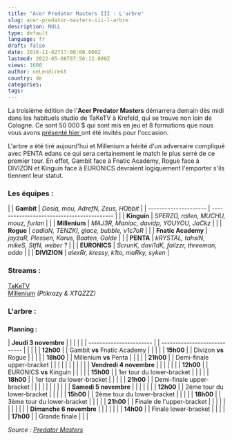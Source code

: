 ```yaml
---
title: "Acer Predator Masters III : L'arbre"
slug: acer-predator-masters-iii-l-arbre
description: NULL
type: default
language: fr
draft: false
date: 2016-11-02T17:00:00.000Z
lastmod: 2022-05-08T07:56:12.000Z
views: 1600
author: neLendirekt
country: de
categories:
tags:
---
```

La troisième édition de l'**Acer Predator Masters** démarrera demain dès midi dans les habituels studio de TaKeTV à Krefeld, qui se trouve non loin de Cologne. Ce sont 50 000 $ qui sont mis en jeu et 8 formations que nous vous avons [présenté hier ](../../../../fr/flash/acer-predator-masters-iii-millenium-y-sera/19)ont été invités pour l'occasion.

L'arbre a été tiré aujourd'hui et Millenium a hérité d'un adversaire compliqué avec PENTA edans ce qui sera certainement le match le plus serré de ce premier tour. En effet, Gambit face à Fnatic Academy, Rogue face à DIVIZON et Kinguin face à EURONICS devraient logiquement l'emporter s'ils tiennent leur statut.

### **Les équipes :**

| |  **Gambit**         | _Dosia, mou, AdrefN, Zeus, HObbit_         |
| --------------------- | ------------------------------------------ |
| |  **Kinguin**        | _SPERZO, rallen, MUCHU, mouz, furlan_      |
| |  **Millenium**      | _MAJ3R, Maniac, davidp, YOUYOU, JaCkz_     |
| |  **Rogue**          | _cadiaN, TENZKI, glace, bubble, v1c7oR_    |
| |  **Fnatic Academy** | _jayzaR, Plessen, Karus, Baaten, Golde_    |
| |  **PENTA**          | _kRYSTAL, tahsiN, mikeS, StfN, weber ?_    |
| |  **EURONICS**       | _ScrunK, davi1dK, failzzr, threeman, oddo_ |
| |  **DIVIZION**       | _alexRr, kressy, k1to, maRky, syken_       |

### **Streams :**

[TaKeTV](../../../../fr/stream/twitch/730)  
[Millenium](../../../../fr/stream/twitch/728) _(Ptikrazy & XTQZZZ)_

### **L'arbre :**

###   
**Planning :** 
  
| **Jeudi 3 novembre**    |  |                              |  |  |
| ----------------------- |  | ---------------------------- |  |  |
| |  **12h00**            |  | Gambit **vs** Fnatic Academy |  |  |
| |  **15h00**            |  | Divizon **vs** Rogue         |  |  |
| |  **18h00**            |  | Millenium **vs** Penta       |  |  |
| |  **21h00**            |  | Demi-finale upper-bracket    |  |  |
| |                       |  |                              |  |  |
| **Vendredi 4 novembre** |  |                              |  |  |
| |  **12h00**            |  | EURONICS **vs** Kinguin      |  |  |
| |  **15h00**            |  | 1er tour du lower-bracket    |  |  |
| |  **18h00**            |  | 1er tour du lower-bracket    |  |  |
| |  **21h00**            |  | Demi-finale upper-bracket    |  |  |
| |                       |  |                              |  |  |
| **Samedi 5 novembre**   |  |                              |  |  |
| |  **12h00**            |  | 2ème tour du lower-bracket   |  |  |
| |  **15h00**            |  | 2ème tour du lower-bracket   |  |  |
| |  **18h00**            |  | 3ème tour du lower-bracket   |  |  |
| |  **21h00**            |  | Finale de l'upper-bracket    |  |  |
| |                       |  |                              |  |  |
| **Dimanche 6 novembre** |  |                              |  |  |
| |  **14h00**            |  | Finale lower-bracket         |  |  |
| |  **17h00**            |  | Grande finale                |  |  |

_Source : [Predator Masters](http://predatormasters.pro/)_
